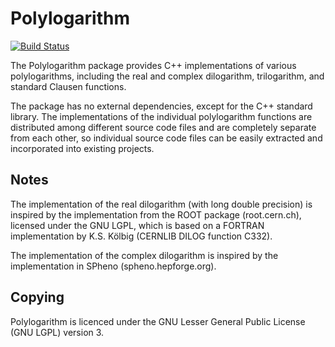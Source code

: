 Polylogarithm
=============

[![Build Status](https://travis-ci.org/Expander/polylogarithm.svg?branch=master)](https://travis-ci.org/Expander/polylogarithm)

The Polylogarithm package provides C++ implementations of various
polylogarithms, including the real and complex dilogarithm,
trilogarithm, and standard Clausen functions.

The package has no external dependencies, except for the C++ standard
library.  The implementations of the individual polylogarithm
functions are distributed among different source code files and are
completely separate from each other, so individual source code files
can be easily extracted and incorporated into existing projects.


Notes
-----

The implementation of the real dilogarithm (with long double
precision) is inspired by the implementation from the ROOT package
(root.cern.ch), licensed under the GNU LGPL, which is based on a
FORTRAN implementation by K.S. Kölbig (CERNLIB DILOG function C332).

The implementation of the complex dilogarithm is inspired by the
implementation in SPheno (spheno.hepforge.org).


Copying
-------

Polylogarithm is licenced under the GNU Lesser General Public License
(GNU LGPL) version 3.
